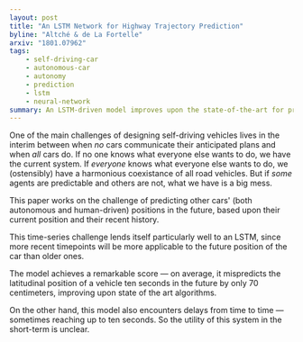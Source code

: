 ```yaml
---
layout: post
title: "An LSTM Network for Highway Trajectory Prediction"
byline: "Altché & de La Fortelle"
arxiv: "1801.07962"
tags:
    - self-driving-car
    - autonomous-car
    - autonomy
    - prediction
    - lstm
    - neural-network
summary: An LSTM-driven model improves upon the state-of-the-art for predicting the position of other road vehicles alongside an autonomous vehicle up to ten seconds in the future.
---
```


One of the main challenges of designing self-driving vehicles lives in the interim between when _no_ cars communicate their anticipated plans and when _all_ cars do. If no one knows what everyone else wants to do, we have the current system. If _everyone_ knows what everyone else wants to do, we (ostensibly) have a harmonious coexistance of all road vehicles. But if _some_ agents are predictable and others are not, what we have is a big mess.

This paper works on the challenge of predicting other cars' (both autonomous and human-driven) positions in the future, based upon their current position and their recent history.

This time-series challenge lends itself particularly well to an LSTM, since more recent timepoints will be more applicable to the future position of the car than older ones.

The model achieves a remarkable score — on average, it mispredicts the latitudinal position of a vehicle ten seconds in the future by only 70 centimeters, improving upon state of the art algorithms.

On the other hand, this model also encounters delays from time to time — sometimes reaching up to ten seconds. So the utility of this system in the short-term is unclear.

